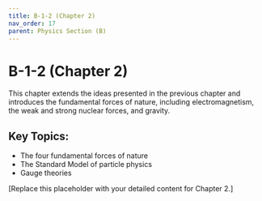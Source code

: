 ```yaml
---
title: B-1-2 (Chapter 2)
nav_order: 17
parent: Physics Section (B)
---
```


# B-1-2 (Chapter 2)

This chapter extends the ideas presented in the previous chapter and introduces the fundamental forces of nature, including electromagnetism, the weak and strong nuclear forces, and gravity.

## Key Topics:
- The four fundamental forces of nature
- The Standard Model of particle physics
- Gauge theories

[Replace this placeholder with your detailed content for Chapter 2.]
